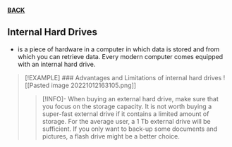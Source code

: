 **[BACK](INTCOMMidtermCh3.md)**

## Internal Hard Drives
- is a piece of hardware in a computer in which data is stored and from which you can retrieve data. Every modern computer comes equipped with an internal hard drive.

>[!EXAMPLE] ### Advantages and Limitations of internal hard drives
>![[Pasted image 20221012163105.png]]
>>[!INFO]-
>>When buying an external hard drive, make sure that you focus on the storage capacity. It is not worth buying a super-fast external drive if it contains a limited amount of storage. For the average user, a 1 Tb external drive will be sufficient. If you only want to back-up some documents and pictures, a flash drive might be a better choice.